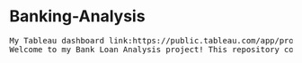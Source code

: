 # Banking-Analysis
<pre>
My Tableau dashboard link:https://public.tableau.com/app/profile/ramir.chuatico/viz/PROJECTreal/OVERVIEW
Welcome to my Bank Loan Analysis project! This repository contains a comprehensive analysis of bank loan data, providing valuable insights into loan applications, funding, repayment, and various other metrics critical to the financial industry. This project showcases my skills in data analysis, SQL, and data visualization, demonstrating my ability to derive actionable insights from complex datasets.
</pre>
